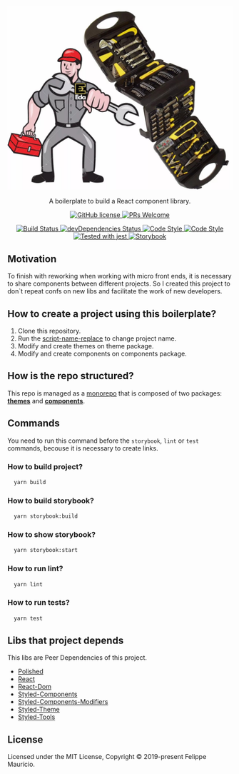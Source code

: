<p align="center">
  <img alt="react-components-lib" src="https://raw.githubusercontent.com/felippemauricio/react-components-lib-boilerplate/master/docs/images/tools.jpg" width="546" />
</p>

<p align="center">
  A boilerplate to build a React component library.
</p>

<p align="center">
  <a href="https://github.com/felippemauricio/react-components-lib-boilerplate/blob/master/LICENSE.md">
    <img src="https://img.shields.io/badge/license-MIT-blue.svg" alt="GitHub license" />
  </a>
  <a href="https://github.com/felippemauricio/react-components-lib-boilerplate/pulls">
    <img src="https://img.shields.io/badge/PRs-welcome-brightgreen.svg" alt="PRs Welcome" />
  </a>
</p>
<p align="center">
  <a href="https://travis-ci.org/felippemauricio/react-components-lib-boilerplate">
    <img src="https://travis-ci.org/felippemauricio/react-components-lib-boilerplate.svg?branch=master" alt="Build Status" />
  </a>
  <a href="https://david-dm.org/felippemauricio/react-components-lib-boilerplate?type=dev">
    <img src="https://david-dm.org/felippemauricio/react-components-lib-boilerplate/dev-status.svg" alt="devDependencies Status" />
  </a>
  <a href="https://github.com/airbnb/javascript">
    <img src="https://badgen.net/badge/code%20style/airbnb/fd5c63" alt="Code Style" />
  </a>
  <a href="https://github.com/styled-components/styled-components">
    <img src="https://img.shields.io/badge/style-%F0%9F%92%85%20styled--components-orange.svg?colorB=daa357&colorA=db748e" alt="Code Style" />
  </a>
  <a href="https://github.com/facebook/jest">
    <img src="https://img.shields.io/badge/tested_with-jest-99424f.svg" alt="Tested with jest" />
  </a>
  <a href="https://storybook.js.org/">
    <img src="https://cdn.jsdelivr.net/gh/storybooks/brand@master/badge/badge-storybook.svg" alt="Storybook" />
  </a>
</p>

## Motivation

To finish with reworking when working with micro front ends, it is necessary to share components between different projects. So I created this project to don\`t repeat confs  on new libs and facilitate the work of new developers.

## How to create a project using this boilerplate?

1. Clone this repository.
2. Run the [script-name-replace](https://github.com/felippemauricio/react-components-lib-boilerplate/blob/master/docs/script-name-replace.md) to change project name.
3. Modify and create themes on theme package.
4. Modify and create components on components package.

## How is the repo structured?

This repo is managed as a [monorepo](https://github.com/felippemauricio/react-components-lib-boilerplate/blob/master/docs/monorepo.md) that is composed of two packages: [**themes**](https://github.com/felippemauricio/react-components-lib-boilerplate/tree/master/packages/themes) and [**components**](https://github.com/felippemauricio/react-components-lib-boilerplate/tree/master/packages/components).

## Commands

You need to run this command before the `storybook`, `lint` or `test` commands, becouse it is necessary to create links.

### How to build project?

```sh
  yarn build
```

### How to build storybook?

```sh
  yarn storybook:build
```

### How to show storybook?

```sh
  yarn storybook:start
```

### How to run lint?

```sh
  yarn lint
```

### How to run tests?

```sh
  yarn test
```

## Libs that project depends

This libs are Peer Dependencies of this project.

- [Polished](https://github.com/styled-components/polished)
- [React](https://github.com/facebook/react)
- [React-Dom](https://github.com/facebook/react/tree/master/packages/react-dom)
- [Styled-Components](https://github.com/styled-components/styled-components)
- [Styled-Components-Modifiers](https://github.com/Decisiv/styled-components-modifiers)
- [Styled-Theme](https://github.com/diegohaz/styled-theme)
- [Styled-Tools](https://github.com/diegohaz/styled-tools)

## License

Licensed under the MIT License, Copyright © 2019-present Felippe Maurício.

